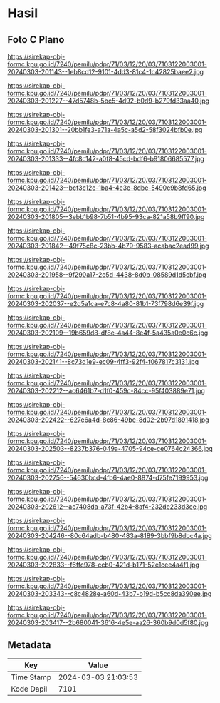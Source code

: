 # Hasil

## Foto C Plano

https://sirekap-obj-formc.kpu.go.id/7240/pemilu/pdpr/71/03/12/20/03/7103122003001-20240303-201143--1eb8cd12-9101-4dd3-81c4-1c42825baee2.jpg

https://sirekap-obj-formc.kpu.go.id/7240/pemilu/pdpr/71/03/12/20/03/7103122003001-20240303-201227--47d5748b-5bc5-4d92-b0d9-b279fd33aa40.jpg

https://sirekap-obj-formc.kpu.go.id/7240/pemilu/pdpr/71/03/12/20/03/7103122003001-20240303-201301--20bb1fe3-a71a-4a5c-a5d2-58f3024bfb0e.jpg

https://sirekap-obj-formc.kpu.go.id/7240/pemilu/pdpr/71/03/12/20/03/7103122003001-20240303-201333--4fc8c142-a0f8-45cd-bdf6-b91806685577.jpg

https://sirekap-obj-formc.kpu.go.id/7240/pemilu/pdpr/71/03/12/20/03/7103122003001-20240303-201423--bcf3c12c-1ba4-4e3e-8dbe-5490e9b8fd65.jpg

https://sirekap-obj-formc.kpu.go.id/7240/pemilu/pdpr/71/03/12/20/03/7103122003001-20240303-201805--3ebb1b98-7b51-4b95-93ca-821a58b9ff90.jpg

https://sirekap-obj-formc.kpu.go.id/7240/pemilu/pdpr/71/03/12/20/03/7103122003001-20240303-201842--49f75c8c-23bb-4b79-9583-acabac2ead99.jpg

https://sirekap-obj-formc.kpu.go.id/7240/pemilu/pdpr/71/03/12/20/03/7103122003001-20240303-201958--9f290a17-2c5d-4438-8d0b-08589d1d5cbf.jpg

https://sirekap-obj-formc.kpu.go.id/7240/pemilu/pdpr/71/03/12/20/03/7103122003001-20240303-202037--e2d5a1ca-e7c8-4a80-81b1-73f798d6e39f.jpg

https://sirekap-obj-formc.kpu.go.id/7240/pemilu/pdpr/71/03/12/20/03/7103122003001-20240303-202109--19b659d8-df8e-4a44-8e4f-5a435a0e0c6c.jpg

https://sirekap-obj-formc.kpu.go.id/7240/pemilu/pdpr/71/03/12/20/03/7103122003001-20240303-202141--8c73d1e9-ec09-4ff3-92f4-f067817c3131.jpg

https://sirekap-obj-formc.kpu.go.id/7240/pemilu/pdpr/71/03/12/20/03/7103122003001-20240303-202212--ac6461b7-d1f0-459c-84cc-95f403889e71.jpg

https://sirekap-obj-formc.kpu.go.id/7240/pemilu/pdpr/71/03/12/20/03/7103122003001-20240303-202422--627e6a4d-8c86-49be-8d02-2b97d1891418.jpg

https://sirekap-obj-formc.kpu.go.id/7240/pemilu/pdpr/71/03/12/20/03/7103122003001-20240303-202503--8237b376-049a-4705-94ce-ce0764c24366.jpg

https://sirekap-obj-formc.kpu.go.id/7240/pemilu/pdpr/71/03/12/20/03/7103122003001-20240303-202756--54630bcd-4fb6-4ae0-8874-d75fe7199953.jpg

https://sirekap-obj-formc.kpu.go.id/7240/pemilu/pdpr/71/03/12/20/03/7103122003001-20240303-202612--ac7408da-a73f-42b4-8af4-232de233d3ce.jpg

https://sirekap-obj-formc.kpu.go.id/7240/pemilu/pdpr/71/03/12/20/03/7103122003001-20240303-204246--80c64adb-b480-483a-8189-3bbf9b8dbc4a.jpg

https://sirekap-obj-formc.kpu.go.id/7240/pemilu/pdpr/71/03/12/20/03/7103122003001-20240303-202833--f6ffc978-ccb0-421d-b171-52e1cee4a4f1.jpg

https://sirekap-obj-formc.kpu.go.id/7240/pemilu/pdpr/71/03/12/20/03/7103122003001-20240303-203343--c8c4828e-a60d-43b7-b19d-b5cc8da390ee.jpg

https://sirekap-obj-formc.kpu.go.id/7240/pemilu/pdpr/71/03/12/20/03/7103122003001-20240303-203417--2b680041-3616-4e5e-aa26-360b9d0d5f80.jpg


## Metadata

| Key        | Value               |
| ---------- | ------------------- |
| Time Stamp | 2024-03-03 21:03:53 |
| Kode Dapil | 7101                |



